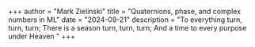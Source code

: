 +++
author = "Mark Zielinski"
title = "Quaternions, phase, and complex numbers in ML"
date = "2024-09-21"
description = "To everything turn, turn, turn; There is a season turn, turn, turn; And a time to every purpose under Heaven
"
+++
